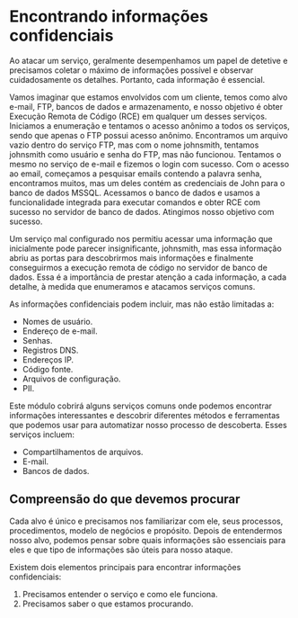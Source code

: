 # Encontrando informações confidenciais

Ao atacar um serviço, geralmente desempenhamos um papel de detetive e precisamos coletar o máximo de informações possível e observar cuidadosamente os detalhes. Portanto, cada informação é essencial.

Vamos imaginar que estamos envolvidos com um cliente, temos como alvo e-mail, FTP, bancos de dados e armazenamento, e nosso objetivo é obter Execução Remota de Código (RCE) em qualquer um desses serviços. Iniciamos a enumeração e tentamos o acesso anônimo a todos os serviços, sendo que apenas o FTP possui acesso anônimo. Encontramos um arquivo vazio dentro do serviço FTP, mas com o nome johnsmith, tentamos johnsmith como usuário e senha do FTP, mas não funcionou. Tentamos o mesmo no serviço de e-mail e fizemos o login com sucesso. Com o acesso ao email, começamos a pesquisar emails contendo a palavra senha, encontramos muitos, mas um deles contém as credenciais de John para o banco de dados MSSQL. Acessamos o banco de dados e usamos a funcionalidade integrada para executar comandos e obter RCE com sucesso no servidor de banco de dados. Atingimos nosso objetivo com sucesso.

Um serviço mal configurado nos permitiu acessar uma informação que inicialmente pode parecer insignificante, johnsmith, mas essa informação abriu as portas para descobrirmos mais informações e finalmente conseguirmos a execução remota de código no servidor de banco de dados. Essa é a importância de prestar atenção a cada informação, a cada detalhe, à medida que enumeramos e atacamos serviços comuns.

As informações confidenciais podem incluir, mas não estão limitadas a:

- Nomes de usuário.
- Endereço de e-mail.
- Senhas.
- Registros DNS.
- Endereços IP.
- Código fonte.
- Arquivos de configuração.
- PII.

Este módulo cobrirá alguns serviços comuns onde podemos encontrar informações interessantes e descobrir diferentes métodos e ferramentas que podemos usar para automatizar nosso processo de descoberta. Esses serviços incluem:

- Compartilhamentos de arquivos.
- E-mail.
- Bancos de dados.

## Compreensão do que devemos procurar

Cada alvo é único e precisamos nos familiarizar com ele, seus processos, procedimentos, modelo de negócios e propósito. Depois de entendermos nosso alvo, podemos pensar sobre quais informações são essenciais para eles e que tipo de informações são úteis para nosso ataque.

Existem dois elementos principais para encontrar informações confidenciais:

1. Precisamos entender o serviço e como ele funciona.
2. Precisamos saber o que estamos procurando.
